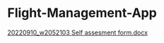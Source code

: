 # Flight-Management-App

[20220910_w2052103 Self assesment form.docx](https://github.com/user-attachments/files/20639585/20220910_w2052103.Self.assesment.form.docx)
